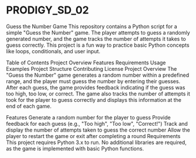 # PRODIGY_SD_02
Guess the Number Game
This repository contains a Python script for a simple "Guess the Number" game. The player attempts to guess a randomly generated number, and the game tracks the number of attempts it takes to guess correctly. This project is a fun way to practice basic Python concepts like loops, conditionals, and user input.

Table of Contents
Project Overview
Features
Requirements
Usage
Examples
Project Structure
Contributing
License
Project Overview
The "Guess the Number" game generates a random number within a predefined range, and the player must guess the number by entering their guesses. After each guess, the game provides feedback indicating if the guess was too high, too low, or correct. The game also tracks the number of attempts it took for the player to guess correctly and displays this information at the end of each game.

Features
Generate a random number for the player to guess
Provide feedback for each guess (e.g., "Too high", "Too low", "Correct!")
Track and display the number of attempts taken to guess the correct number
Allow the player to restart the game or exit after completing a round
Requirements
This project requires Python 3.x to run. No additional libraries are required, as the game is implemented with basic Python functions.
